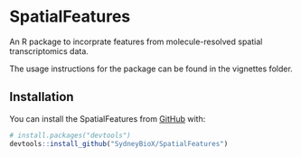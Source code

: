 # SpatialFeatures

An R package to incorprate features from molecule-resolved spatial transcriptomics data.

The usage instructions for the package can be found in the vignettes folder.

## Installation

You can install the SpatialFeatures from
[GitHub]([https://github.com/](https://github.com/SydneyBioX/SpatialFeatures)) with:

``` r
# install.packages("devtools")
devtools::install_github("SydneyBioX/SpatialFeatures")
```
